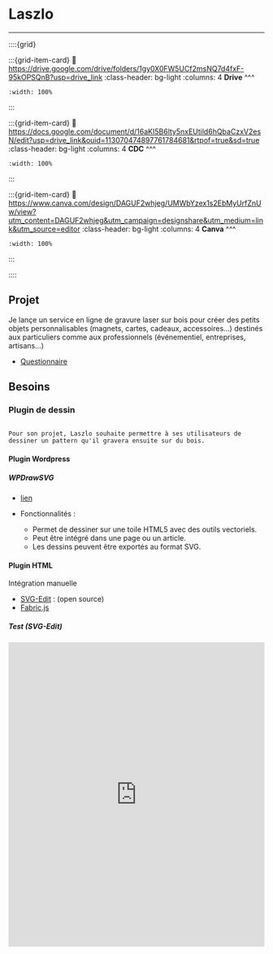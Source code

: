 # Laszlo

***

::::{grid} 

:::{grid-item-card}
:link: https://drive.google.com/drive/folders/1gy0X0FW5UCf2msNQ7d4fxF-95kOPSQnB?usp=drive_link
:class-header: bg-light
:columns: 4
**Drive**
^^^


```{image} ../../Docs/Logos/256px-Google_Drive_icon_(2020).svg.png
:width: 100%
```

:::

:::{grid-item-card}
:link: https://docs.google.com/document/d/16aKI5B6lty5nxEUtild6hQbaCzxV2esN/edit?usp=drive_link&ouid=113070474897761784681&rtpof=true&sd=true
:class-header: bg-light
:columns: 4
**CDC**
^^^


```{image} ../../Docs/Logos/256px-Microsoft_Office_Word_(2019–present).svg.png
:width: 100%
```

:::

:::{grid-item-card}
:link: https://www.canva.com/design/DAGUF2whjeg/UMWbYzex1s2EbMyUrfZnUw/view?utm_content=DAGUF2whjeg&utm_campaign=designshare&utm_medium=link&utm_source=editor
:class-header: bg-light
:columns: 4
**Canva**
^^^


```{image} ../../Docs/Logos/Canva_icon_2021.svg
:width: 100%
```

:::

::::

## Projet

<p class="p-emphase">Je lançe un service en ligne de gravure laser sur bois pour créer des petits objets personnalisables (magnets, cartes, cadeaux, accessoires…) destinés aux particuliers comme aux professionnels (événementiel, entreprises, artisans...)</p>

- [Questionnaire](https://forms.gle/K2WYRTWP4dCm4JNZ8)

## Besoins

### Plugin de dessin 

```{note}

Pour son projet, Laszlo souhaite permettre à ses utilisateurs de dessiner un pattern qu'il gravera ensuite sur du bois.

```

#### Plugin Wordpress

##### WPDrawSVG

- [lien]()

- Fonctionnalités :
    - Permet de dessiner sur une toile HTML5 avec des outils vectoriels.
    - Peut être intégré dans une page ou un article.
    - Les dessins peuvent être exportés au format SVG.

#### Plugin HTML

<p class="p-emphase">Intégration manuelle</p>

- [SVG-Edit](https://github.com/SVG-Edit/svgedit) : (open source)
- [Fabric.js](https://fabricjs.com/)

##### Test (SVG-Edit)

<iframe
    id="svgEditorContainer"
    src="https://svgedit.netlify.app/editor/index.html"
    width="100%"
    height="600px"
    frameborder="0">
</iframe>





